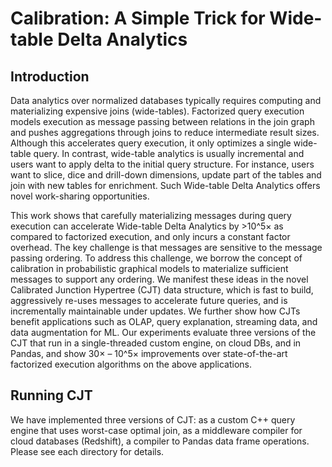 # Calibration: A Simple Trick for Wide-table Delta Analytics

## Introduction
Data analytics over normalized databases typically requires computing and materializing expensive joins (wide-tables). Factorized query execution models execution as message passing between relations in the join graph and pushes aggregations through joins to reduce intermediate result sizes. Although this accelerates query execution, it only optimizes a single wide-table query. In contrast, wide-table analytics is usually incremental and users want to apply
delta to the initial query structure. For instance, users want to slice, dice and drill-down dimensions, update part of the tables and join with new tables for enrichment. Such Wide-table Delta Analytics offers novel work-sharing opportunities.

This work shows that carefully materializing messages during query execution can accelerate Wide-table Delta Analytics by >10^5× as compared to factorized execution, and only incurs a constant factor overhead. The key challenge is that messages are sensitive to the message passing ordering. To address this challenge, we borrow the concept of calibration in probabilistic graphical models to materialize sufficient messages to support any ordering. We manifest these ideas in the novel Calibrated Junction Hypertree (CJT) data structure, which is fast to build, aggressively re-uses messages to accelerate future queries, and is incrementally maintainable under updates. We further show how CJTs benefit applications such as OLAP, query explanation, streaming data, and data augmentation for ML. Our experiments evaluate three versions of the CJT that run in a single-threaded custom engine, on cloud DBs, and in Pandas, and show 30× – 10^5× improvements over state-of-the-art factorized execution algorithms on the above applications.
## Running CJT

We have implemented three versions of CJT: as a custom C++ query engine that uses worst-case optimal join, as a middleware compiler for cloud databases (Redshift), a compiler to Pandas data frame operations.  Please see each directory for details.
